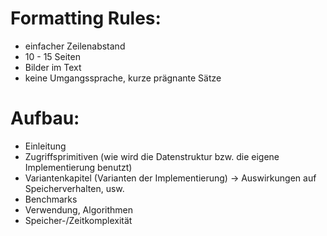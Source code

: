 # Formatting Rules:
- einfacher Zeilenabstand
- 10 - 15 Seiten
- Bilder im Text
- keine Umgangssprache, kurze prägnante Sätze

# Aufbau:
- Einleitung
- Zugriffsprimitiven (wie wird die Datenstruktur bzw. die eigene Implementierung benutzt)
- Variantenkapitel (Varianten der Implementierung) -> Auswirkungen auf Speicherverhalten, usw.
- Benchmarks
- Verwendung, Algorithmen
- Speicher-/Zeitkomplexität

